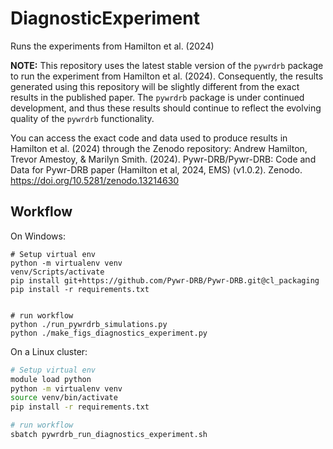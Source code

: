 # DiagnosticExperiment
Runs the experiments from Hamilton et al. (2024)

**NOTE:**
This repository uses the latest stable version of the `pywrdrb` package to run the experiment from Hamilton et al. (2024). Consequently, the results generated using this repository will be slightly different from the exact results in the published paper.  The `pywrdrb` package is under continued development, and thus these results should continue to reflect the evolving quality of the `pywrdrb` functionality. 

You can access the exact code and data used to produce results in Hamilton et al. (2024) through the Zenodo repository:
Andrew Hamilton, Trevor Amestoy, & Marilyn Smith. (2024). Pywr-DRB/Pywr-DRB: Code and Data for Pywr-DRB paper (Hamilton et al, 2024, EMS) (v1.0.2). Zenodo. https://doi.org/10.5281/zenodo.13214630 


## Workflow

On Windows:
```
# Setup virtual env
python -m virtualenv venv
venv/Scripts/activate
pip install git+https://github.com/Pywr-DRB/Pywr-DRB.git@cl_packaging
pip install -r requirements.txt


# run workflow
python ./run_pywrdrb_simulations.py
python ./make_figs_diagnostics_experiment.py
```


On a Linux cluster:
```bash
# Setup virtual env
module load python
python -m virtualenv venv
source venv/bin/activate
pip install -r requirements.txt

# run workflow
sbatch pywrdrb_run_diagnostics_experiment.sh
```
